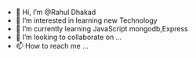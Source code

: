 - 👋 Hi, I’m @Rahul Dhakad
- 👀 I’m interested in learning new Technology
- 🌱 I’m currently learning JavaScript mongodb,Express
- 💞️ I’m looking to collaborate on ...
- 📫 How to reach me ...

<!---
Rahul201b205/Rahul201b205 is a ✨ special ✨ repository because its `README.md` (this file) appears on your GitHub profile.
You can click the Preview link to take a look at your changes.
--->
